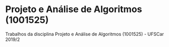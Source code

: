 # Projeto e Análise de Algoritmos (1001525)
Trabalhos da disciplina Projeto e Análise de Algoritmos (1001525) - UFSCar 2019/2
